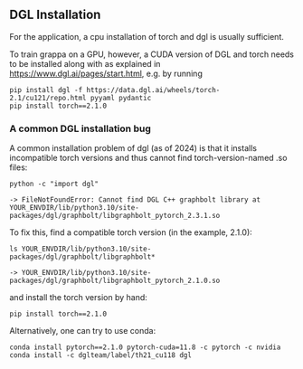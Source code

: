 ## DGL Installation

For the application, a cpu installation of torch and dgl is usually sufficient.

To train grappa on a GPU, however, a CUDA version of DGL and torch needs to be installed along with as explained in https://www.dgl.ai/pages/start.html, e.g. by running
```
pip install dgl -f https://data.dgl.ai/wheels/torch-2.1/cu121/repo.html pyyaml pydantic
pip install torch==2.1.0
```

### A common DGL installation bug

A common installation problem of dgl (as of 2024) is that it installs incompatible torch versions and thus cannot find torch-version-named .so files:
```
python -c "import dgl"

-> FileNotFoundError: Cannot find DGL C++ graphbolt library at YOUR_ENVDIR/lib/python3.10/site-packages/dgl/graphbolt/libgraphbolt_pytorch_2.3.1.so
```

To fix this, find a compatible torch version (in the example, 2.1.0):

```
ls YOUR_ENVDIR/lib/python3.10/site-packages/dgl/graphbolt/libgraphbolt*

-> YOUR_ENVDIR/lib/python3.10/site-packages/dgl/graphbolt/libgraphbolt_pytorch_2.1.0.so
```

and install the torch version by hand:
```
pip install torch==2.1.0
```

Alternatively, one can try to use conda:

```
conda install pytorch==2.1.0 pytorch-cuda=11.8 -c pytorch -c nvidia
conda install -c dglteam/label/th21_cu118 dgl
```
